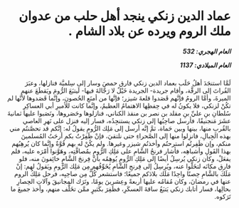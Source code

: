 <h1 dir="rtl">عماد الدين زنكي ينجد أهل حلب من عدوان ملك الروم ويرده عن بلاد الشام .</h1>

<h5 dir="rtl">العام الهجري:  532

العام الميلادي: 1137

</h5>

<p dir="rtl">لَمَّا استنجَدَ أهلُ حَلَب بعماد الدين زنكي فارق حمصَ وسار إلى سِلميَّة فنازلها، وعبَرَ الفُراتَ إلى الرقَّة، وأقام جريدة- الجريدة خَيْلٌ لا رَجَّالةَ فيها- لَيتبَعَ الرُّومَ ويَقطَعَ عنهم الميرةَ، وأمَّا الرومُ فإنَّهم قَصَدوا قلعةَ شيزر؛ فإنَّها من أمنَعِ الحُصونِ، وإنَّما قَصَدوها لأنَّها لم تكُنْ لزنكي، فلا يكونُ له في حِفظِها الاهتمامُ العظيمُ، وإنَّما كانت للأميرِ أبي العساكِرِ سُلطانِ بنِ عليِّ بنِ مقلد بن نصر بن منقذ الكناني، فنازلوها وحَصَروها، ونَصَبوا عليها ثمانيةَ عشَرَ مَنجنيقًا، فأرسل صاحِبُها إلى زنكي يستنجِدُه، فسار إليه فنزل على نَهرِ العاصي بالقُربِ منها، بينها وبين حَماة، ثمَّ إنَّه أرسل إلى مَلِك الرُّومِ يقولُ له: إنَّكم قد تحصَّنتُم مني بهذه الجِبالِ، فانزِلوا منها إلى الصَّحراءِ حتى نلتقيَ، فإنْ ظَفِرْتُ بكم أرحَتُ المُسلمينَ منكم، وإن ظَفِرتُم استرحتُم وأخذتُم شيزر وغيرها. ولم يكُنْ له بهم قُوَّةٌ وإنَّما كان يُرهِبُهم بهذا القَولِ وأشباهِه، فأشار فرنجُ الشَّامِ على مَلِكِ الرُّومِ بمُصافَّتِه، وهَوَّنوا أمْرَه عليه، فلم يفعَلْ، وكان زنكي يُرسِلُ أيضًا إلى مَلِكِ الرُّومِ يُوهِمُه بأنَّ فِرنجَ الشَّامِ خائِفونَ منه، فلو فارق مكانَه لتخَلَّوا عنه، ويُرسِلُ إلى فِرنجِ الشَّامِ يُخَوِّفُهم مِن مَلِك الرُّومِ ويَقولُ لهم: إنْ مَلَكَ بالشَّامِ حِصنًا واحِدًا مَلَك بلادَكم جميعًا؛ فاستشعر كُلٌّ مِن صاحِبِه، فرحل مَلِكُ الروم عنها في رمضانَ، وكان مُقامُه عليها أربعةً وعِشرينَ يومًا، وتَرَك المجانيقَ وآلاتِ الحِصارِ بحالِها، فسار أتابك زنكي يَتبَعُ ساقةَ العسكَرِ، فظَفِرَ بكَثيرٍ ممَّن تخَلَّف منهم، وأخذ جميعَ ما تَرَكوه.</p></br>
